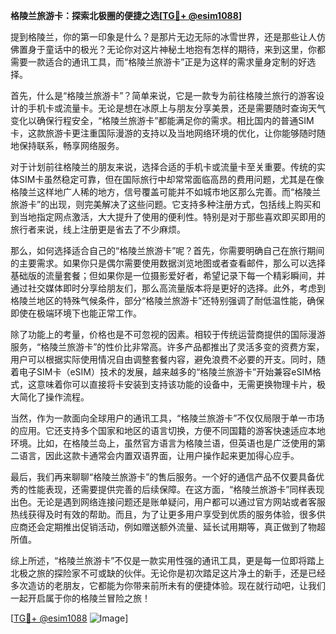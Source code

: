 **格陵兰旅游卡：探索北极圈的便捷之选[[TG💪+ @esim1088](https://t.me/s/esim1088)]**

提到格陵兰，你的第一印象是什么？是那片无边无际的冰雪世界，还是那些让人仿佛置身于童话中的极光？无论你对这片神秘土地抱有怎样的期待，来到这里，你都需要一款适合的通讯工具，而“格陵兰旅游卡”正是为这样的需求量身定制的好选择。

首先，什么是“格陵兰旅游卡”？简单来说，它是一款专为前往格陵兰旅行的游客设计的手机卡或流量卡。无论是想在冰原上与朋友分享美景，还是需要随时查询天气变化以确保行程安全，“格陵兰旅游卡”都能满足你的需求。相比国内的普通SIM卡，这款旅游卡更注重国际漫游的支持以及当地网络环境的优化，让你能够随时随地保持联系，畅享网络服务。

对于计划前往格陵兰的朋友来说，选择合适的手机卡或流量卡至关重要。传统的实体SIM卡虽然稳定可靠，但在国际旅行中却常常面临高昂的费用问题，尤其是在像格陵兰这样地广人稀的地方，信号覆盖可能并不如城市地区那么完善。而“格陵兰旅游卡”的出现，则完美解决了这些问题。它支持多种注册方式，包括线上购买和到当地指定网点激活，大大提升了使用的便利性。特别是对于那些喜欢即买即用的旅行者来说，线上注册更是省去了不少麻烦。

那么，如何选择适合自己的“格陵兰旅游卡”呢？首先，你需要明确自己在旅行期间的主要需求。如果你只是偶尔需要使用数据浏览地图或者查看邮件，那么可以选择基础版的流量套餐；但如果你是一位摄影爱好者，希望记录下每一个精彩瞬间，并通过社交媒体即时分享给朋友们，那么高流量版本将是更好的选择。此外，考虑到格陵兰地区的特殊气候条件，部分“格陵兰旅游卡”还特别强调了耐低温性能，确保即使在极端环境下也能正常工作。

除了功能上的考量，价格也是不可忽视的因素。相较于传统运营商提供的国际漫游服务，“格陵兰旅游卡”的性价比非常高。许多产品都推出了灵活多变的资费方案，用户可以根据实际使用情况自由调整套餐内容，避免浪费不必要的开支。同时，随着电子SIM卡（eSIM）技术的发展，越来越多的“格陵兰旅游卡”开始兼容eSIM格式，这意味着你可以直接将卡安装到支持该功能的设备中，无需更换物理卡片，极大简化了操作流程。

当然，作为一款面向全球用户的通讯工具，“格陵兰旅游卡”不仅仅局限于单一市场的应用。它还支持多个国家和地区的语言切换，方便不同国籍的游客快速适应本地环境。比如，在格陵兰岛上，虽然官方语言为格陵兰语，但英语也是广泛使用的第二语言，因此这款卡通常会内置双语界面，让用户操作起来更加得心应手。

最后，我们再来聊聊“格陵兰旅游卡”的售后服务。一个好的通信产品不仅要具备优秀的性能表现，还需要提供完善的后续保障。在这方面，“格陵兰旅游卡”同样表现出色。无论是遇到网络连接问题还是账单疑问，用户都可以通过官方网站或者客服热线获得及时有效的帮助。而且，为了让更多用户享受到优质的服务体验，很多供应商还会定期推出促销活动，例如赠送额外流量、延长试用期等，真正做到了物超所值。

综上所述，“格陵兰旅游卡”不仅是一款实用性强的通讯工具，更是每一位即将踏上北极之旅的探险家不可或缺的伙伴。无论你是初次踏足这片净土的新手，还是已经多次造访的老朋友，它都能为你带来前所未有的便捷体验。现在就行动吧，让我们一起开启属于你的格陵兰冒险之旅！

[[TG💪+ @esim1088](https://t.me/s/esim1088) ![Image](https://i.postimg.cc/4NQfJmqS/Snipaste-2025-05-13-00-14-12.png)]